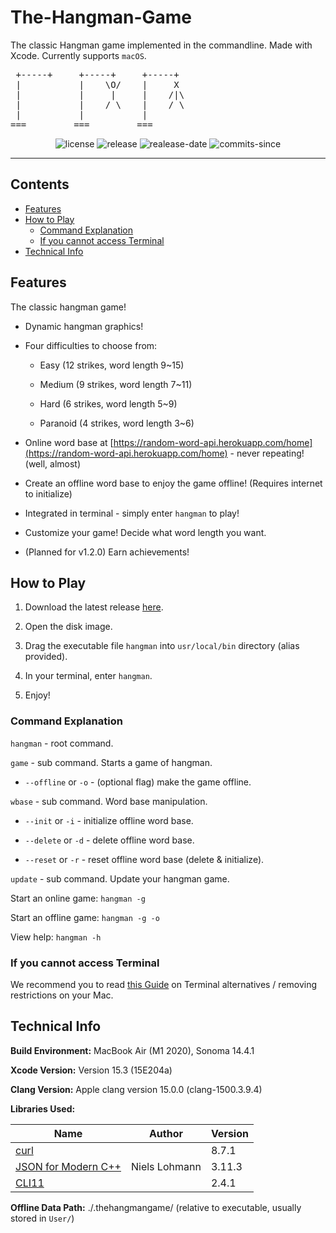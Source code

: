 # The-Hangman-Game

 The classic Hangman game implemented in the commandline. Made with Xcode. Currently supports `macOS`.

<pre>
 +-----+     +-----+     +-----+
 |           |    \O/    |     X
 |           |     |     |    /|\
 |           |    / \    |    / \
 |           |           |
===         ===         ===
</pre>

<div align="center">

![license](https://img.shields.io/github/license/mrmagic2020/The-Hangman-Game)
![release](https://img.shields.io/github/v/release/mrmagic2020/The-Hangman-Game)
![realease-date](https://img.shields.io/github/release-date/mrmagic2020/The-Hangman-Game)
![commits-since](https://img.shields.io/github/commits-since/mrmagic2020/The-Hangman-Game/latest)

</div>

---

## Contents

- [Features](#features)
- [How to Play](#how-to-play)
  - [Command Explanation](#command-explanation)
  - [If you cannot access Terminal](#if-you-cannot-access-terminal)
- [Technical Info](#technical-info)

## Features

The classic hangman game!

- Dynamic hangman graphics!

- Four difficulties to choose from:

  - Easy (12 strikes, word length 9~15)

  - Medium (9 strikes, word length 7~11)

  - Hard (6 strikes, word length 5~9)

  - Paranoid (4 strikes, word length 3~6)

- Online word base at [https://random-word-api.herokuapp.com/home](https://random-word-api.herokuapp.com/home) - never repeating! (well, almost)

- Create an offline word base to enjoy the game offline! (Requires internet to initialize)

- Integrated in terminal - simply enter `hangman` to play!

- Customize your game! Decide what word length you want.

- (Planned for v1.2.0) Earn achievements!

## How to Play

1. Download the latest release [here](https://github.com/mrmagic2020/The-Hangman-Game/releases/latest).

2. Open the disk image.

3. Drag the executable file `hangman` into `usr/local/bin` directory (alias provided).

4. In your terminal, enter `hangman`.

5. Enjoy!

### Command Explanation

`hangman` - root command.

`game` - sub command. Starts a game of hangman.

- `--offline` or `-o` - (optional flag) make the game offline.

`wbase` - sub command. Word base manipulation.

- `--init` or `-i` - initialize offline word base.

- `--delete` or `-d` - delete offline word base.

- `--reset` or `-r` - reset offline word base (delete & initialize).

`update` - sub command. Update your hangman game.

Start an online game: `hangman -g`

Start an offline game: `hangman -g -o`

View help: `hangman -h`

### If you cannot access Terminal

We recommend you to read [this Guide](https://github.com/mrmagic2020/Remove-Jamf-on-Mac) on Terminal alternatives / removing restrictions on your Mac.

## Technical Info

**Build Environment:** MacBook Air (M1 2020), Sonoma 14.4.1

**Xcode Version:** Version 15.3 (15E204a)

**Clang Version:** Apple clang version 15.0.0 (clang-1500.3.9.4)

**Libraries Used:**

| Name | Author | Version |
| ---- | ------ | ------- |
| [curl](https://curl.se/) | | 8.7.1 |
| [JSON for Modern C++](https://github.com/nlohmann/json/) | Niels Lohmann | 3.11.3 |
| [CLI11](https://github.com/CLIUtils/CLI11) | | 2.4.1 |

**Offline Data Path:** ./.thehangmangame/ (relative to executable, usually stored in `User/`)
